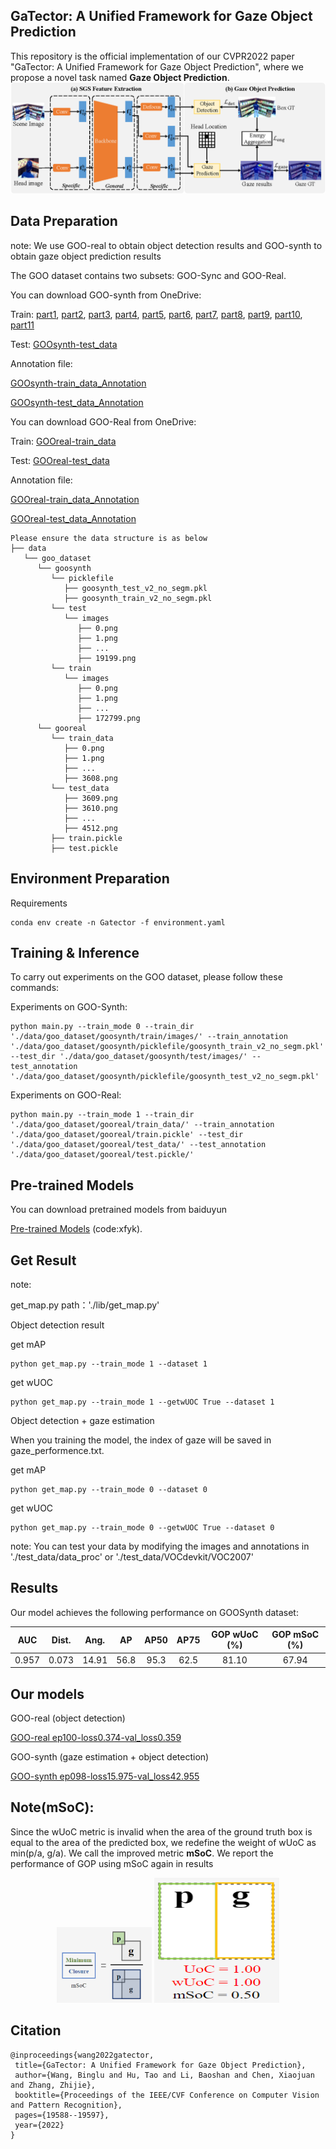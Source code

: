 ## GaTector: A Unified Framework for Gaze Object Prediction
This repository is the official implementation of our CVPR2022 paper "GaTector: A Unified Framework for Gaze Object Prediction", where we propose a novel task named **Gaze Object Prediction**.
![Illustrating the architecture of the proposed GaTector](./figs/framework.png)

## Data Preparation
note:
We use GOO-real to obtain object detection results and GOO-synth to obtain gaze object prediction results

The GOO dataset contains two subsets: GOO-Sync and GOO-Real. 

You can download GOO-synth from OneDrive:

Train:
[part1](https://mailnwpueducn-my.sharepoint.com/:u:/g/personal/yangle_nwpu_mail_nwpu_edu_cn/ESk3KTXgDSFMmVcBW_EMAssBvxBf-eBSMK39g8yqFlRVgA?e=dSIXsd),
[part2](https://mailnwpueducn-my.sharepoint.com/:u:/g/personal/yangle_nwpu_mail_nwpu_edu_cn/EVoQzdFRQ85Bok0tmVpPLLcBk-adZBEcuRa-xp20sxVICw?e=hq5bwi),
[part3](https://mailnwpueducn-my.sharepoint.com/:u:/g/personal/yangle_nwpu_mail_nwpu_edu_cn/EUHIrsNLq_pHm2s7E8V9O5IBWBmvf5qI9jFue7wYOVNhyw?e=GYbTaW),
[part4](https://mailnwpueducn-my.sharepoint.com/:u:/g/personal/yangle_nwpu_mail_nwpu_edu_cn/EVTOQM6kkFJJm5v_h7K8r88BF2RlXa76DfE88v3rJkw70Q?e=NPuBzO),
[part5](https://mailnwpueducn-my.sharepoint.com/:u:/g/personal/yangle_nwpu_mail_nwpu_edu_cn/ESLLYmaimxlIgCW4Hy_Q9LMBrMS6ouPsAwWDYf7kUStElA?e=bKvZYd),
[part6](https://mailnwpueducn-my.sharepoint.com/:u:/g/personal/yangle_nwpu_mail_nwpu_edu_cn/ETevP-Nko6BAjBTidy-YsIYB8_145u7SeISKYtIr4AqKVg?e=0o9GOq),
[part7](https://mailnwpueducn-my.sharepoint.com/:u:/g/personal/yangle_nwpu_mail_nwpu_edu_cn/EUhglUujYbFIqYEOSgp5R5kBVZqvz0a4GdGogqlXXm1JAA?e=30ysd6),
[part8](https://mailnwpueducn-my.sharepoint.com/:u:/g/personal/yangle_nwpu_mail_nwpu_edu_cn/EY5AI0TLdrtMkN_pqV3FOzABtSPlnDOcjNT7QMEtDC5iXg?e=zI13Cp),
[part9](https://mailnwpueducn-my.sharepoint.com/:u:/g/personal/yangle_nwpu_mail_nwpu_edu_cn/EXHwQT0GRStFqSML6s8uW6kBLuFF8VjTf_opBg_ivtbUBQ?e=e0Agrv),
[part10](https://mailnwpueducn-my.sharepoint.com/:u:/g/personal/yangle_nwpu_mail_nwpu_edu_cn/EZ1LC_GF9a9EtUnofjLUtW4Bhb_-dg2bSgx6UYGS1piLrA?e=yawdDf),
[part11](https://mailnwpueducn-my.sharepoint.com/:u:/g/personal/yangle_nwpu_mail_nwpu_edu_cn/ERLtx5hBM5tLtUPAjs2yvYgBQ8CrEW4S8zd9HKzow7jX2w?e=BTCvl6)



Test:
[GOOsynth-test_data](https://mailnwpueducn-my.sharepoint.com/:u:/g/personal/yangle_nwpu_mail_nwpu_edu_cn/EQ5DC43-aYVOt3-Jmy5ZIscBFd0yGvVeyiWOoHLFwZsJ4Q)

Annotation file:

[GOOsynth-train_data_Annotation](https://mailnwpueducn-my.sharepoint.com/:u:/g/personal/yangle_nwpu_mail_nwpu_edu_cn/ET6h-STtBiVIn7jpwOP8bzEB__u-FEmwT8wXLKtTUw865g)

[GOOsynth-test_data_Annotation](https://mailnwpueducn-my.sharepoint.com/:u:/g/personal/yangle_nwpu_mail_nwpu_edu_cn/EW3HgRNFGPVHmaoYeFwhY1gB8UxwdEWSr55UwDaxwYvp1w)

You can download GOO-Real from OneDrive:

Train:
[GOOreal-train_data](https://mailnwpueducn-my.sharepoint.com/:u:/g/personal/yangle_nwpu_mail_nwpu_edu_cn/ETjRM4To-QxNtp9a4hMTTVwBAfBJ8e6Hs7TNv5RzsJgj2w)

Test:
[GOOreal-test_data](https://mailnwpueducn-my.sharepoint.com/:u:/g/personal/yangle_nwpu_mail_nwpu_edu_cn/EXlBBBnd2khPk7S0_FKKGtQBCoIKoHSu7SmpdpxTAICpdw)

Annotation file:

[GOOreal-train_data_Annotation](https://mailnwpueducn-my.sharepoint.com/:u:/g/personal/yangle_nwpu_mail_nwpu_edu_cn/EZEpAPUtWSlGoS7DOwuV1G8BvhYuWZL_NLwqkDJe3sZ7JQ)

[GOOreal-test_data_Annotation](https://mailnwpueducn-my.sharepoint.com/:u:/g/personal/yangle_nwpu_mail_nwpu_edu_cn/EfCtqSoZxnxEgPKwB_IfmfcBvap1R8d3o8wjxUY6tPr0fw)

~~~~
Please ensure the data structure is as below
├── data
   └── goo_dataset
      └── goosynth
         └── picklefile
            ├── goosynth_test_v2_no_segm.pkl
            ├── goosynth_train_v2_no_segm.pkl
         └── test
            └── images
               ├── 0.png
               ├── 1.png
               ├── ...
               ├── 19199.png
         └── train
            └── images
               ├── 0.png
               ├── 1.png
               ├── ...
               ├── 172799.png
      └── gooreal
         └── train_data
            ├── 0.png
            ├── 1.png
            ├── ...
            ├── 3608.png
         └── test_data
            ├── 3609.png
            ├── 3610.png
            ├── ...
            ├── 4512.png
         ├── train.pickle
         ├── test.pickle

~~~~

## Environment Preparation
Requirements

```
conda env create -n Gatector -f environment.yaml
```

## Training & Inference

To carry out experiments on the GOO dataset, please follow these commands:

Experiments on GOO-Synth:
```train
python main.py --train_mode 0 --train_dir './data/goo_dataset/goosynth/train/images/' --train_annotation './data/goo_dataset/goosynth/picklefile/goosynth_train_v2_no_segm.pkl' --test_dir './data/goo_dataset/goosynth/test/images/' --test_annotation './data/goo_dataset/goosynth/picklefile/goosynth_test_v2_no_segm.pkl'
```
Experiments on GOO-Real:
```train
python main.py --train_mode 1 --train_dir './data/goo_dataset/gooreal/train_data/' --train_annotation './data/goo_dataset/gooreal/train.pickle' --test_dir './data/goo_dataset/gooreal/test_data/' --test_annotation './data/goo_dataset/gooreal/test.pickle/'
```

## Pre-trained Models
You can download pretrained models from baiduyun

[Pre-trained Models](https://pan.baidu.com/s/1KxVGSS8MXhEwyEH5wAPPsw) (code:xfyk). 

## Get Result
note:

get_map.py path：'./lib/get_map.py'

Object detection result

get mAP
```
python get_map.py --train_mode 1 --dataset 1
```
get wUOC
```
python get_map.py --train_mode 1 --getwUOC True --dataset 1
```

Object detection + gaze estimation 

When you training the model, the index of gaze will be saved in gaze_performence.txt. 

get mAP
```
python get_map.py --train_mode 0 --dataset 0
```
get wUOC
```
python get_map.py --train_mode 0 --getwUOC True --dataset 0
```
note:
You can test your data by modifying the images and annotations in './test_data/data_proc' or './test_data/VOCdevkit/VOC2007'

## Results

Our model achieves the following performance on GOOSynth dataset:

|  AUC  | Dist. | Ang.  |  AP  | AP50 | AP75 | GOP wUoC (%) | GOP mSoC (%) |
| :---: | :---: | :---: | :--: | :--: | :--: | :----------: | :----------: |   
| 0.957 | 0.073 | 14.91 | 56.8 | 95.3 | 62.5 |     81.10    |     67.94    |

## Our models

GOO-real (object detection)

[GOO-real ep100-loss0.374-val_loss0.359](https://mailnwpueducn-my.sharepoint.com/:u:/g/personal/yangle_nwpu_mail_nwpu_edu_cn/EVaXPSr8w6NBo4wFy4OcEVsBnUMPE8Jb_92BpukWRnC4lg)

GOO-synth (gaze estimation + object detection)

[GOO-synth ep098-loss15.975-val_loss42.955](https://mailnwpueducn-my.sharepoint.com/:u:/g/personal/yangle_nwpu_mail_nwpu_edu_cn/ESIoyH3COT5Bp4RCRQ7ipMgBmeHxPx-hVgSvDIz9JmICNw)

## Note(mSoC):
Since the wUoC metric is invalid when the area of the ground truth box is equal to the area of the predicted box, we redefine the weight of wUoC as min(p/a, g/a). We call the improved metric **mSoC**. We report the performance of GOP using mSoC again in results
<div align="center">
<img src=./figs/msoc.png width=30% />
<img src=./figs/metric_error.png width=200 height=200 />
</div>

## Citation

```
@inproceedings{wang2022gatector,
 title={GaTector: A Unified Framework for Gaze Object Prediction},
 author={Wang, Binglu and Hu, Tao and Li, Baoshan and Chen, Xiaojuan and Zhang, Zhijie},
 booktitle={Proceedings of the IEEE/CVF Conference on Computer Vision and Pattern Recognition},
 pages={19588--19597},
 year={2022}
}
```
